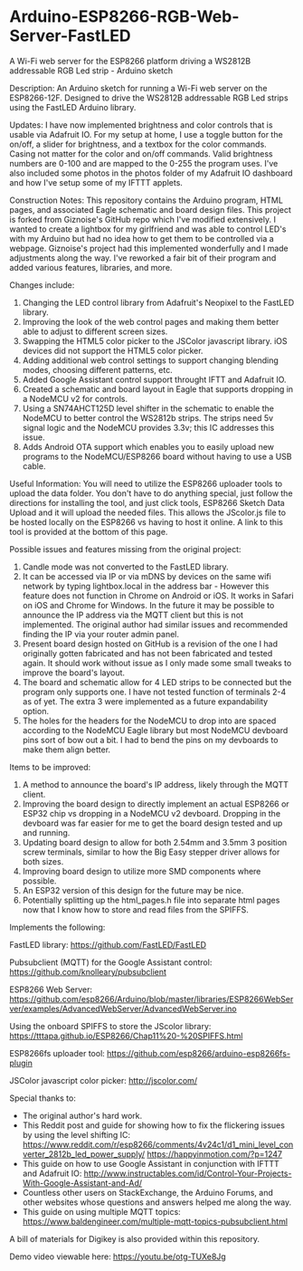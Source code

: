 # Arduino-ESP8266-RGB-Web-Server-FastLED
A Wi-Fi web server for the ESP8266 platform driving a WS2812B addressable RGB Led strip - Arduino sketch

Description:
An Arduino sketch for running a Wi-Fi web server on the ESP8266-12F. Designed to drive the WS2812B addressable RGB Led strips using the FastLED Arduino library.

Updates:
I have now implemented brightness and color controls that is usable via Adafruit IO. For my setup at home, I use a toggle button for the on/off, a slider for brightness, and a textbox for the color commands. Casing not matter for the color and on/off commands. Valid brightness numbers are 0-100 and are mapped to the 0-255 the program uses. 
I've also included some photos in the photos folder of my Adafruit IO dashboard and how I've setup some of my IFTTT applets. 

Construction Notes:
This repository contains the Arduino program, HTML pages, and associated Eagle schematic and board design files. This project is forked from Giznoise's GitHub repo which I've modified extensively. I wanted to create a lightbox for my girlfriend and was able to control LED's with my Arduino but had no idea how to get them to be controlled via a webpage. Giznoise's project had this implemented wonderfully and I made adjustments along the way. I've reworked a fair bit of their program and added various features, libraries, and more. 

Changes include:
1) Changing the LED control library from Adafruit's Neopixel to the FastLED library.
2) Improving the look of the web control pages and making them better able to adjust to different screen sizes.
3) Swapping the HTML5 color picker to the JSColor javascript library. iOS devices did not support the HTML5 color picker. 
4) Adding additional web control settings to support changing blending modes, choosing different patterns, etc.
5) Added Google Assistant control support throught IFTT and Adafruit IO.
6) Created a schematic and board layout in Eagle that supports dropping in a NodeMCU v2 for controls.
7) Using a SN74AHCT125D level shifter in the schematic to enable the NodeMCU to better control the WS2812b strips. The strips need 5v signal logic and the NodeMCU provides 3.3v; this IC addresses this issue.
8) Adds Android OTA support which enables you to easily upload new programs to the NodeMCU/ESP8266 board without having to use a USB cable. 

Useful Information:
You will need to utilize the ESP8266 uploader tools to upload the data folder. You don't have to do anything special, just follow the directions for installing the tool, and just click tools, ESP8266 Sketch Data Upload and it will upload the needed files. This allows the JScolor.js file to be hosted locally on the ESP8266 vs having to host it online. A link to this tool is provided at the bottom of this page. 

Possible issues and features missing from the original project:

1) Candle mode was not converted to the FastLED library. 
2) It can be accessed via IP or via mDNS by devices on the same wifi network by typing lightbox.local in the address bar - However this feature does not function in Chrome on Android or iOS. It works in Safari on iOS and Chrome for Windows. In the future it may be possible to announce the IP address via the MQTT client but this is not implemented. The original author had similar issues and recommended finding the IP via your router admin panel. 
3) Present board design hosted on GitHub is a revision of the one I had originally gotten fabricated and has not been fabricated and tested again. It should work without issue as I only made some small tweaks to improve the board's layout.
4) The board and schematic allow for 4 LED strips to be connected but the program only supports one. I have not tested function of terminals 2-4 as of yet. The extra 3 were implemented as a future expandability option.
5) The holes for the headers for the NodeMCU to drop into are spaced according to the NodeMCU Eagle library but most NodeMCU devboard pins sort of bow out a bit. I had to bend the pins on my devboards to make them align better. 

Items to be improved:

1) A method to announce the board's IP address, likely through the MQTT client.
2) Improving the board design to directly implement an actual ESP8266 or ESP32 chip vs dropping in a NodeMCU v2 devboard. Dropping in the devboard was far easier for me to get the board design tested and up and running. 
3) Updating board design to allow for both 2.54mm and 3.5mm 3 position screw terminals, similar to how the Big Easy stepper driver allows for both sizes. 
4) Improving board design to utilize more SMD components where possible. 
5) An ESP32 version of this design for the future may be nice. 
6) Potentially splitting up the html_pages.h file into separate html pages now that I know how to store and read files from the SPIFFS.

Implements the following:

FastLED library:
https://github.com/FastLED/FastLED

Pubsubclient (MQTT) for the Google Assistant control:
https://github.com/knolleary/pubsubclient

ESP8266 Web Server:
https://github.com/esp8266/Arduino/blob/master/libraries/ESP8266WebServer/examples/AdvancedWebServer/AdvancedWebServer.ino

Using the onboard SPIFFS to store the JScolor library:
https://tttapa.github.io/ESP8266/Chap11%20-%20SPIFFS.html

ESP8266fs uploader tool:
https://github.com/esp8266/arduino-esp8266fs-plugin

JSColor javascript color picker:
http://jscolor.com/

Special thanks to:
* The original author's hard work.
* This Reddit post and guide for showing how to fix the flickering issues by using the level shifting IC:
https://www.reddit.com/r/esp8266/comments/4v24c1/d1_mini_level_converter_2812b_led_power_supply/
https://happyinmotion.com/?p=1247
* This guide on how to use Google Assistant in conjunction with IFTTT and Adafruit IO:
http://www.instructables.com/id/Control-Your-Projects-With-Google-Assistant-and-Ad/
* Countless other users on StackExchange, the Arduino Forums, and other websites whose questions and answers helped me along the way. 
* This guide on using multiple MQTT topics:
https://www.baldengineer.com/multiple-mqtt-topics-pubsubclient.html

A bill of materials for Digikey is also provided within this repository. 


Demo video viewable here: https://youtu.be/otg-TUXe8Jg